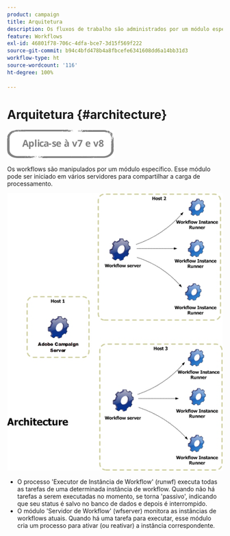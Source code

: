 ```yaml
---
product: campaign
title: Arquitetura
description: Os fluxos de trabalho são administrados por um módulo específico, que pode ser iniciado em vários servidores para compartilhar a carga de processamento.
feature: Workflows
exl-id: 46801f78-706c-4dfa-bce7-3d15f569f222
source-git-commit: b94c4bfd478b4a8fbcefe6341608dd6a14bb31d3
workflow-type: ht
source-wordcount: '116'
ht-degree: 100%

---
```


# Arquitetura {#architecture}

![](../../assets/common.svg)

Os workflows são manipulados por um módulo específico. Esse módulo pode ser iniciado em vários servidores para compartilhar a carga de processamento.

![](assets/architecture.png)

* O processo &#39;Executor de Instância de Workflow&#39; (runwf) executa todas as tarefas de uma determinada instância de workflow. Quando não há tarefas a serem executadas no momento, se torna &#39;passivo&#39;, indicando que seu status é salvo no banco de dados e depois é interrompido.
* O módulo &#39;Servidor de Workflow&#39; (wfserver) monitora as instâncias de workflows atuais. Quando há uma tarefa para executar, esse módulo cria um processo para ativar (ou reativar) a instância correspondente.
